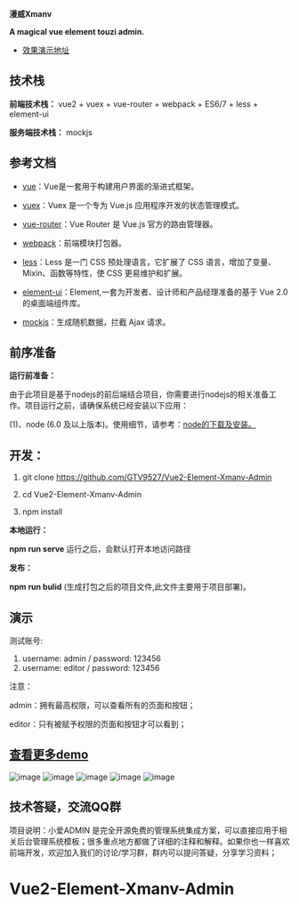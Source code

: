 <b>漫威Xmanv</b>

**A magical vue element touzi admin.**

- [效果演示地址](http://47.103.50.44:5675/)

## 技术栈

**前端技术栈：** vue2 + vuex + vue-router + webpack + ES6/7 + less + element-ui

**服务端技术栈：** mockjs

## 参考文档

- [vue](https://vuejs.bootcss.com/v2/guide/)：Vue是一套用于构建用户界面的渐进式框架。

- [vuex](https://vuex.vuejs.org/zh/)：Vuex 是一个专为 Vue.js 应用程序开发的状态管理模式。
 
- [vue-router](https://router.vuejs.org/zh/)：Vue Router 是 Vue.js 官方的路由管理器。
 
- [webpack](https://webpack.js.org/concepts/)：前端模块打包器。
 
- [less](http://lesscss.cn/)：Less 是一门 CSS 预处理语言，它扩展了 CSS 语言，增加了变量、Mixin、函数等特性，使 CSS 更易维护和扩展。
 
- [element-ui](https://element.eleme.io/)：Element,一套为开发者、设计师和产品经理准备的基于 Vue 2.0 的桌面端组件库。
 
- [mockjs](https://github.com/nuysoft/Mock/wiki/Getting-Started)：生成随机数据，拦截 Ajax 请求。


## 前序准备

**运行前准备：**

   由于此项目是基于nodejs的前后端结合项目，你需要进行nodejs的相关准备工作。项目运行之前，请确保系统已经安装以下应用：
   
   (1)、node (6.0 及以上版本)。使用细节，请参考：[node的下载及安装。](https://nodejs.org/en/download/)
        

## 开发：
1. git clone https://github.com/GTV9527/Vue2-Element-Xmanv-Admin 

1. cd Vue2-Element-Xmanv-Admin 
 
1. npm install

**本地运行：**

**npm run serve** 运行之后，会默认打开本地访问路径

**发布：**

**npm run bulid** (生成打包之后的项目文件,此文件主要用于项目部署)。

## 演示
测试账号:

1. username: admin / password: 123456
2. username: editor / password: 123456

注意：

admin：拥有最高权限，可以查看所有的页面和按钮；

editor：只有被赋予权限的页面和按钮才可以看到；


## [查看更多demo](https://github.com/GTV9527/)
![image](https://github.com/wdlhao/vue2-element-touzi-admin/blob/dev-permission/src/assets/github/1.png)
![image](https://github.com/wdlhao/vue2-element-touzi-admin/blob/dev-permission/src/assets/github/2.png)
![image](https://github.com/wdlhao/vue2-element-touzi-admin/blob/dev-permission/src/assets/github/3.png)
![image](https://github.com/wdlhao/vue2-element-touzi-admin/blob/dev-permission/src/assets/github/4.png)
![image](https://github.com/wdlhao/vue2-element-touzi-admin/blob/dev-permission/src/assets/github/5.png)


## 技术答疑，交流QQ群
项目说明：小爱ADMIN 是完全开源免费的管理系统集成方案，可以直接应用于相关后台管理系统模板；很多重点地方都做了详细的注释和解释。如果你也一样喜欢前端开发，欢迎加入我们的讨论/学习群，群内可以提问答疑，分享学习资料；

# Vue2-Element-Xmanv-Admin
